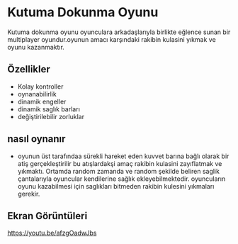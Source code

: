 
# Kutuma Dokunma Oyunu

Kutuma dokunma oyunu oyunculara arkadaşlarıyla birlikte eğlence sunan bir multiplayer oyundur.oyunun amacı karşındaki rakibin kulasini yıkmak ve oyunu kazanmaktır.

## Özellikler

- Kolay kontroller 
- oynanabilirlik
- dinamik engeller 
- dinamik saglık barları
- değiştirilebilir zorluklar




  
## nasıl oynanır
- oyunun üst tarafındaa sürekli hareket eden kuvvet barına bağlı olarak bir atiş gerçekleştirilir bu atışlardakşi amaç rakibin kulasini zayıflatmak ve yıkmaktı. Ortamda random zamanda ve random şekilde beliren saglik çantalarıyla oyuncular kendilerine sağlık ekleyebilmektedir. oyuncuların oyunu kazabilmesi için saglıkları bitmeden rakibin kulesini yıkmaları gerekir.



  
## Ekran Görüntüleri
https://youtu.be/afzgOadwJbs



  
